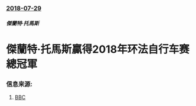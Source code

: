 ### [2018-07-29](/news/2018/07/29/index.md)

##### 傑蘭特·托馬斯
# 傑蘭特·托馬斯贏得2018年环法自行车赛總冠軍 




### 信息来源:

1. [BBC](https://www.bbc.co.uk/sport/cycling/44998961)
